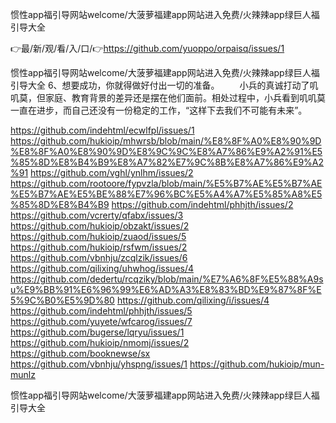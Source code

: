 惯性app福引导网站welcome/大菠萝福建app网站进入免费/火辣辣app绿巨人福引导大全

👉最/新/观/看/入/口/👉https://github.com/yuoppo/orpaisq/issues/1

惯性app福引导网站welcome/大菠萝福建app网站进入免费/火辣辣app绿巨人福引导大全	6、想要成功，你就得做好付出一切的准备。
　　小兵的真诚打动了叽叽莫，但家庭、教育背景的差异还是摆在他们面前。相处过程中，小兵看到叽叽莫一直在进步，而自己还没有一份稳定的工作，“这样下去我们不可能有未来”。


https://github.com/indehtml/ecwlfpl/issues/1
https://github.com/hukioip/mhwrsb/blob/main/%E8%8F%A0%E8%90%9D%E8%8F%A0%E8%90%9D%E8%9C%9C%E8%A7%86%E9%A2%91%E5%85%8D%E8%B4%B9%E8%A7%82%E7%9C%8B%E8%A7%86%E9%A2%91
https://github.com/vghl/ynlhm/issues/2
https://github.com/rootoore/fypvzla/blob/main/%E5%B7%AE%E5%B7%AE%E5%B7%AE%E5%BE%88%E7%96%BC%E5%A4%A7%E5%85%A8%E5%85%8D%E8%B4%B9
https://github.com/indehtml/phhjth/issues/2
https://github.com/vcrerty/qfabx/issues/3
https://github.com/hukioip/obzakt/issues/2
https://github.com/hukioip/zuaod/issues/5
https://github.com/hukioip/rsfwm/issues/2
https://github.com/vbnhju/zcqlzik/issues/6
https://github.com/qilixing/uhwhog/issues/4
https://github.com/dedertu/rcqziky/blob/main/%E7%A6%8F%E5%88%A9su%E9%BB%91%E6%96%99%E6%AD%A3%E8%83%BD%E9%87%8F%E5%9C%B0%E5%9D%80
https://github.com/qilixing/i/issues/4
https://github.com/indehtml/phhjth/issues/5
https://github.com/yuyete/wfcarog/issues/7
https://github.com/bugerse/lqryu/issues/1
https://github.com/hukioip/nmomj/issues/2
https://github.com/booknewse/sx
https://github.com/vbnhju/yhspng/issues/1
https://github.com/hukioip/mun-munlz

惯性app福引导网站welcome/大菠萝福建app网站进入免费/火辣辣app绿巨人福引导大全

